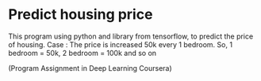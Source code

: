 # Predict housing price
This program using python and library from tensorflow, to predict the price of housing.
Case : The price is increased 50k every 1 bedroom. So, 1 bedroom = 50k, 2 bedroom = 100k and so on

(Program Assignment in Deep Learning Coursera)
